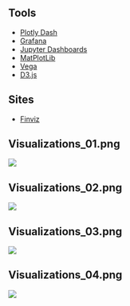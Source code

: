 ## Tools

* [Plotly Dash](https://plot.ly/products/dash/)
* [Grafana](https://grafana.com)
* [Jupyter Dashboards](https://jupyter-dashboards-layout.readthedocs.io/en/latest/)
* [MatPlotLib](https://matplotlib.org)
* [Vega](https://vega.github.io/vega/)
* [D3.js](https://d3js.org)

## Sites

* [Finviz](https://finviz.com/map.ashx?t=sec)

## Visualizations_01.png
![](https://github.com/geoffreylink/Projects/blob/master/Images/Visualizations_01.png)

## Visualizations_02.png
![](https://github.com/geoffreylink/Projects/blob/master/Images/Visualizations_02.png)

## Visualizations_03.png
![](https://github.com/geoffreylink/Projects/blob/master/Images/Visualizations_03.png)

## Visualizations_04.png
![](https://github.com/geoffreylink/Projects/blob/master/Images/Visualizations_04.png)
